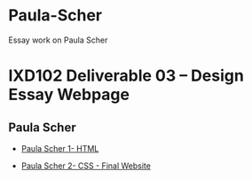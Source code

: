 # Paula-Scher
Essay work on Paula Scher

IXD102 Deliverable 03 – Design Essay Webpage
============================================

Paula Scher
------------

- [Paula Scher 1- HTML]( https://bigajwiktoria.github.io/Paula-Scher/paula_scher_essay.html)

- [Paula Scher 2- CSS - Final Website]( https://bigajwiktoria.github.io/Paula-Scher/paula_scher_essay_2.html)